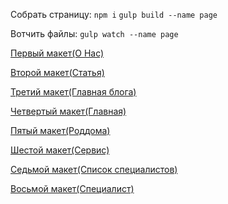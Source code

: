 Собрать страницу:
`npm i`
`gulp build --name page`

Вотчить файлы: `gulp watch --name page`

[Первый макет(О Нас)](https://rawgit.com/trixartem/new-build-project/master/about-2/index.html)

[Второй макет(Статья)](https://rawgit.com/trixartem/new-build-project/master/blog-article/index.html)

[Третий макет(Главная блога)](https://rawgit.com/trixartem/new-build-project/master/blog-main/index.html)

[Четвертый макет(Главная)](https://rawgit.com/trixartem/new-build-project/master/main/index.html)

[Пятый макет(Роддома)](https://rawgit.com/trixartem/new-build-project/master/new-build-projecta/index.html)

[Шестой макет(Сервис)](https://rawgit.com/trixartem/new-build-project/master/services/index.html)

[Седьмой макет(Список специалистов)](https://rawgit.com/trixartem/new-build-project/master/specialists-about/index.html)

[Восьмой макет(Специалист)](https://rawgit.com/trixartem/new-build-project/master/specialist/index.html)

